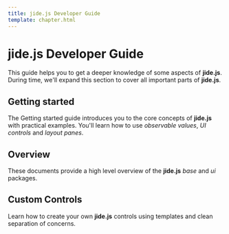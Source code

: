 ```yaml
---
title: jide.js Developer Guide
template: chapter.html
---
```


# jide.js Developer Guide

This guide helps you to get a deeper knowledge of some aspects of **jide.js**. During time, we'll expand this
section to cover all important parts of **jide.js**.

## Getting started

The Getting started guide introduces you to the core concepts of **jide.js** with practical examples.
You'll learn how to use *observable values*, *UI controls* and *layout panes*.

## Overview

These documents provide a high level overview of the **jide.js** *base* and *ui* packages.

## Custom Controls

Learn how to create your own **jide.js** controls using templates and clean separation of concerns.